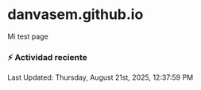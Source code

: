 # danvasem.github.io
Mi test page

### :zap: Actividad reciente
<!--RECENT_ACTIVITY:start-->
<!--RECENT_ACTIVITY:end-->

<!--RECENT_ACTIVITY:last_update-->
Last Updated: Thursday, August 21st, 2025, 12:37:59 PM
<!--RECENT_ACTIVITY:last_update_end-->
